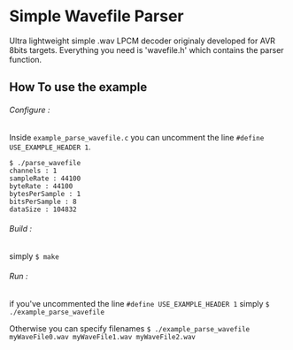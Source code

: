 # Simple Wavefile Parser
Ultra lightweight simple .wav LPCM decoder originaly developed for AVR 8bits targets.
Everything you need is 'wavefile.h' which contains the parser function.

## How To use the example

###### Configure :
Inside ```example_parse_wavefile.c``` you can uncomment the line ```#define USE_EXAMPLE_HEADER 1```.
```
$ ./parse_wavefile
channels : 1
sampleRate : 44100
byteRate : 44100
bytesPerSample : 1
bitsPerSample : 8
dataSize : 104832
```
###### Build :
simply
```$ make```
###### Run :
if you've uncommented the line ```#define USE_EXAMPLE_HEADER 1``` simply
```$ ./example_parse_wavefile```

Otherwise you can specify filenames
```$ ./example_parse_wavefile myWaveFile0.wav myWaveFile1.wav myWaveFile2.wav```
